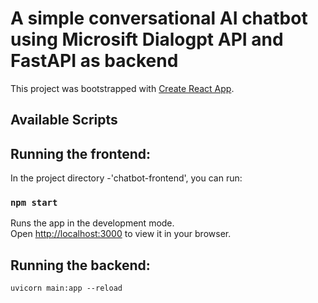 # A simple conversational AI chatbot using Microsift Dialogpt API and FastAPI as backend

This project was bootstrapped with [Create React App](https://github.com/facebook/create-react-app).

## Available Scripts

## Running the frontend:

In the project directory -'chatbot-frontend', you can run:

### `npm start`

Runs the app in the development mode.\
Open [http://localhost:3000](http://localhost:3000) to view it in your browser.

## Running the backend:

`uvicorn main:app --reload`


